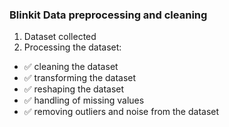 ### Blinkit Data preprocessing and cleaning
1. Dataset collected
2. Processing the dataset:
- ✅ cleaning the dataset
- ✅ transforming the dataset
- ✅ reshaping the dataset
- ✅ handling of missing values
- ✅ removing outliers and noise from the dataset

